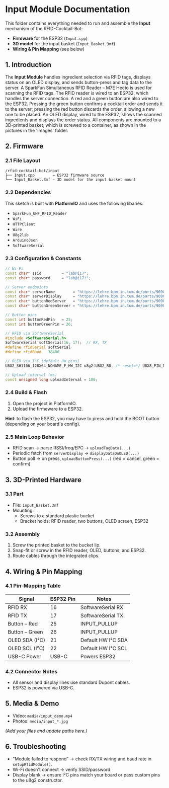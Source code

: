 # Input Module Documentation

This folder contains everything needed to run and assemble the **Input** mechanism of the RFID-Cocktail-Bot:  
- **Firmware** for the ESP32 (`Input.cpp`)  
- **3D model** for the input basket (`Input_Basket.3mf`)  
- **Wiring & Pin Mapping** (see below)

## 1. Introduction

The **Input Module** handles ingredient selection via RFID tags, displays status on an OLED display, and sends button-press and tag data to the server. A SparkFun Simultaneous RFID Reader – M7E Hecto is used for scanning the RFID tags. The RFID reader is wired to an ESP32, which handles the server connection. A red and a green button are also wired to the ESP32. Pressing the green button confirms a cocktail order and sends it to the server; pressing the red button discards the order, allowing a new one to be placed. An OLED display, wired to the ESP32, shows the scanned ingredients and displays the order status. All components are mounted to a 3D-printed basket, which is screwed to a container, as shown in the pictures in the 'Images' folder.

## 2. Firmware

### 2.1 File Layout

```
/rfid-cocktail-bot/input
├── Input.cpp        ← ESP32 firmware source
└── Input_Basket.3mf ← 3D model for the input basket mount
```

### 2.2 Dependencies

This sketch is built with **PlatformIO** and uses the following libaries:
- `SparkFun_UHF_RFID_Reader`  
- `WiFi`  
- `HTTPClient`  
- `Wire`  
- `U8g2lib`  
- `ArduinoJson`  
- `SoftwareSerial`

### 2.3 Configuration & Constants

```cpp
// Wi-Fi
const char* ssid         = "lab@i17";
const char* password     = "lab@i17!";

// Server endpoints
const char* serverName        = "https://lehre.bpm.in.tum.de/ports/9090/rfid_reader/tokens";
const char* serverDisplay     = "https://lehre.bpm.in.tum.de/ports/9090/led/input";
const char* buttonRedServer   = "https://lehre.bpm.in.tum.de/ports/9090/cancel";
const char* buttonGreenServer = "https://lehre.bpm.in.tum.de/ports/9090/confirm";

// Button pins
const int buttonRedPin   = 25;
const int buttonGreenPin = 26;

// RFID via SoftwareSerial
#include <SoftwareSerial.h>
SoftwareSerial softSerial(16, 17);  // RX, TX
#define rfidSerial softSerial
#define rfidBaud   38400

// OLED via I²C (default HW pins)
U8G2_SH1106_128X64_NONAME_F_HW_I2C u8g2(U8G2_R0, /* reset=*/ U8X8_PIN_NONE);

// Upload interval (ms)
const unsigned long uploadInterval = 100;
```

### 2.4 Build & Flash

1. Open the project in PlatformIO.
2. Upload the firmeware to a ESP32.

**Hint**: to flash the ESP32, you may have to press and hold the BOOT button (depending on your board's config).

### 2.5 Main Loop Behavior

- RFID scan → parse RSSI/freq/EPC → `uploadTagData(...)`
- Periodic fetch from `serverDisplay` → `displayDataOnOLED(...)`
- Button poll → on press, `uploadButtonPress(...)` (red = cancel, green = confirm)

## 3. 3D-Printed Hardware

### 3.1 Part

- File: `Input_Basket.3mf`
- Mounting:
  - Screws to a standard plastic bucket
  - Bracket holds: RFID reader, two buttons, OLED screen, ESP32

### 3.2 Assembly

1. Screw the printed basket to the bucket lip.
2. Snap-fit or screw in the RFID reader, OLED, buttons, and ESP32.
3. Route cables through the integrated clips.

## 4. Wiring & Pin Mapping

### 4.1 Pin-Mapping Table

| Signal | ESP32 Pin | Notes |
|--------|-----------|-------|
| RFID RX | 16 | SoftwareSerial RX |
| RFID TX | 17 | SoftwareSerial TX |
| Button – Red | 25 | INPUT_PULLUP |
| Button – Green | 26 | INPUT_PULLUP |
| OLED SDA (I²C) | 21 | Default HW I²C SDA |
| OLED SCL (I²C) | 22 | Default HW I²C SCL |
| USB-C Power | USB-C | Powers ESP32 |

### 4.2 Connector Notes

- All sensor and display lines use standard Dupont cables.
- ESP32 is powered via USB-C.

## 5. Media & Demo

- Video: `media/input_demo.mp4`
- Photos: `media/input_*.jpg`

*(Add your files and update paths here.)*

## 6. Troubleshooting

- "Module failed to respond" → check RX/TX wiring and baud rate in `setupRfidModule()`.
- Wi-Fi doesn't connect → verify SSID/password.
- Display blank → ensure I²C pins match your board or pass custom pins to the u8g2 constructor.

